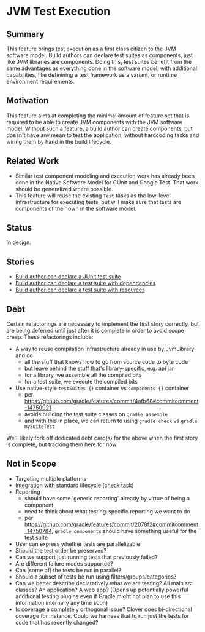 # JVM Test Execution

## Summary
This feature brings test execution as a first class citizen to the JVM software model. Build authors can declare test suites as components, just like JVM libraries are components. Doing this, test suites benefit from the same advantages as everything done in the software model, with additional capabilities, like definining a test framework as a variant, or runtime environment requirements.

## Motivation
This feature aims at completing the minimal amount of feature set that is required to be able to create JVM components with the JVM software model. Without such a feature, a build author can create components, but doesn't have any mean to test the application, without hardcoding tasks and wiring them by hand in the build lifecycle.

## Related Work
 - Similar test component modeling and execution work has already been done in the Native Software Model for CUnit and Google Test. That work should be generalized where possible.
 - This feature will reuse the existing `Test` tasks as the low-level infrastructure for executing tests, but will make sure that tests are components of their own in the software model.

## Status
In design.

## Stories
 - [Build author can declare a JUnit test suite](with-junit)
 - [Build author can declare a test suite with dependencies](with-dependencies)
 - [Build author can declare a test suite with resources](with-resources)

## Debt
Certain refactorings are necessary to implement the first story correctly, but are being deferred until just after it is complete in order to avoid scope creep. These refactorings include:
 - A way to reuse compilation infrastructure already in use by JvmLibrary and co
   - all the stuff that knows how to go from source code to byte code
   - but leave behind the stuff that's library-specific, e.g. api jar
   - for a library, we assemble all the compiled bits
   - for a test suite, we execute the compiled bits
 - Use native-style `testSuites {}` container vs `components {}` container
   - per https://github.com/gradle/features/commit/4afb68#commitcomment-14750921
   - avoids building the test suite classes on `gradle assemble`
   - and with this in place, we can return to using `gradle check` vs `gradle mySuiteTest`

We'll likely fork off dedicated debt card(s) for the above when the first story is complete, but tracking them here for now.

## Not in Scope
 - Targeting multiple platforms
 - Integration with standard lifecycle (check task)
 - Reporting
   - should have some 'generic reporting' already by virtue of being a component
   - need to think about what testing-specific reporting we want to do
   - per https://github.com/gradle/features/commit/2078f2#commitcomment-14750784, `gradle components` should have something useful for the test suite
 - User can express whether tests are parallelizable
 - Should the test order be preserved?
 - Can we support just running tests that previously failed?
 - Are different failure modes supported?
 - Can (some of) the tests be run in parallel?
 - Should a subset of tests be run using filters/groups/categories?
 - Can we better describe declaratively what we are testing? All main src classes? An application? A web app? (Opens up potentially powerful additional testing plugins even if Gradle might not plan to use this information internally any time soon)
 - Is coverage a completely orthogonal issue? Clover does bi-directional coverage for instance. Could we harness that to run just the tests for code that has recently changed?
